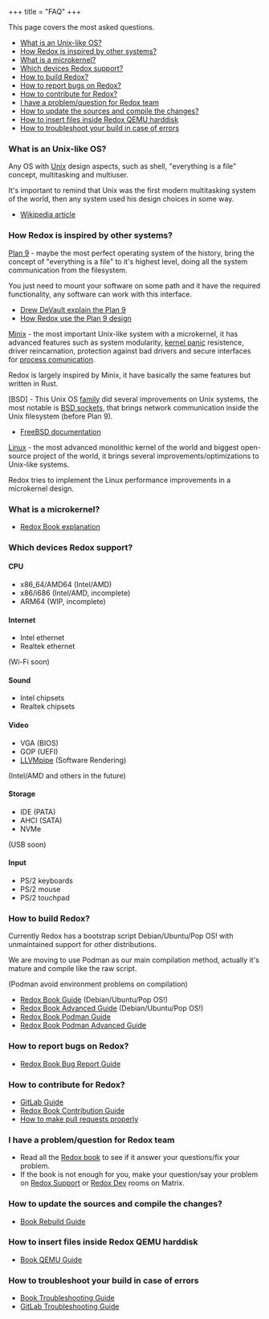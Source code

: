 +++
title = "FAQ"
+++

This page covers the most asked questions.

- [What is an Unix-like OS?](#what-is-an-unix-like-os)
- [How Redox is inspired by other systems?](#how-redox-is-inspired-by-other-systems)
- [What is a microkernel?](#what-is-a-microkernel)
- [Which devices Redox support?](#which-devices-redox-support)
- [How to build Redox?](#how-to-build-redox)
- [How to report bugs on Redox?](#how-to-report-bugs-on-redox)
- [How to contribute for Redox?](#how-to-contribute-for-redox)
- [I have a problem/question for Redox team](#i-have-a-problemquestion-for-redox-team)
- [How to update the sources and compile the changes?](#how-to-update-the-sources-and-compile-the-changes)
- [How to insert files inside Redox QEMU harddisk](#how-to-insert-files-inside-redox-qemu-harddisk)
- [How to troubleshoot your build in case of errors](#how-to-troubleshoot-your-build-in-case-of-errors)


### What is an Unix-like OS?

Any OS with [Unix] design aspects, such as shell, "everything is a file" concept, multitasking and multiuser.

It's important to remind that Unix was the first modern multitasking system of the world, then any system used his design choices in some way.

- [Wikipedia article]

[Unix]: https://en.wikipedia.org/wiki/Unix
[Wikipedia article]: https://en.wikipedia.org/wiki/Unix-like

### How Redox is inspired by other systems?

[Plan 9] - maybe the most perfect operating system of the history, bring the concept of "everything is a file" to it's highest level, doing all the system communication from the filesystem.

You just need to mount your software on some path and it have the required functionality, any software can work with this interface.

- [Drew DeVault explain the Plan 9]
- [How Redox use the Plan 9 design]

[Plan 9]: http://9p.io/plan9/index.html
[Drew DeVault explain the Plan 9]: https://drewdevault.com/2022/11/12/In-praise-of-Plan-9.html
[How Redox use the Plan 9 design]: https://doc.redox-os.org/book/ch05-00-urls-schemes-resources.html

[Minix] - the most important Unix-like system with a microkernel, it has advanced features such as system modularity, [kernel panic] resistence, driver reincarnation, protection against bad drivers and secure interfaces for [process comunication].

Redox is largely inspired by Minix, it have basically the same features but written in Rust.

[Minix]: https://minix3.org/
[kernel panic]: https://en.wikipedia.org/wiki/Kernel_panic
[process comunication]: https://en.wikipedia.org/wiki/Inter-process_communication
[How Redox implement the Minix microkernel design]: https://doc.redox-os.org/book/ch04-01-microkernels.html

[BSD] - This Unix OS [family] did several improvements on Unix systems, the most notable is [BSD sockets], that brings network communication inside the Unix filesystem (before Plan 9).

- [FreeBSD documentation]

[family]: https://en.wikipedia.org/wiki/Research_Unix
[BSD sockets]: https://en.wikipedia.org/wiki/Berkeley_sockets
[FreeBSD documentation]: https://docs.freebsd.org/en/books/developers-handbook/sockets/

[Linux] - the most advanced monolithic kernel of the world and biggest open-source project of the world, it brings several improvements/optimizations to Unix-like systems.

Redox tries to implement the Linux performance improvements in a microkernel design.

[Linux]: https://www.kernel.org/

### What is a microkernel?

- [Redox Book explanation]

[Redox Book explanation]: https://doc.redox-os.org/book/ch04-01-microkernels.html

### Which devices Redox support?

#### CPU

- x86_64/AMD64 (Intel/AMD)
- x86/i686 (Intel/AMD, incomplete)
- ARM64 (WIP, incomplete)

#### Internet

- Intel ethernet
- Realtek ethernet

(Wi-Fi soon)

#### Sound

- Intel chipsets
- Realtek chipsets

#### Video

- VGA (BIOS)
- GOP (UEFI)
- [LLVMpipe] (Software Rendering)

(Intel/AMD and others in the future)

[LLVMpipe]: https://docs.mesa3d.org/drivers/llvmpipe.html

#### Storage

- IDE (PATA)
- AHCI (SATA)
- NVMe

(USB soon)

#### Input

- PS/2 keyboards
- PS/2 mouse
- PS/2 touchpad

### How to build Redox?

Currently Redox has a bootstrap script Debian/Ubuntu/Pop OS! with unmaintained support for other distributions.

We are moving to use Podman as our main compilation method, actually it's mature and compile like the raw script.

(Podman avoid environment problems on compilation)

- [Redox Book Guide] (Debian/Ubuntu/Pop OS!)
- [Redox Book Advanced Guide] (Debian/Ubuntu/Pop OS!)
- [Redox Book Podman Guide]
- [Redox Book Podman Advanced Guide]

[Redox Book Guide]: https://doc.redox-os.org/book/ch02-05-building-redox.html
[Redox Book Advanced Guide]: https://doc.redox-os.org/book/ch08-01-advanced-build.html
[Redox Book Podman Guide]: https://doc.redox-os.org/book/ch02-06-podman-build.html
[Redox Book Podman Advanced Guide]: https://doc.redox-os.org/book/ch08-02-advanced-podman-build.html

### How to report bugs on Redox?

- [Redox Book Bug Report Guide]

[Redox Book Bug Report Guide]: https://doc.redox-os.org/book/ch12-03-creating-proper-bug-reports.html

### How to contribute for Redox?

- [GitLab Guide]
- [Redox Book Contribution Guide]
- [How to make pull requests properly]

[GitLab Guide]: https://gitlab.redox-os.org/redox-os/redox/blob/master/CONTRIBUTING.md
[Redox Book Contribution Guide]: https://doc.redox-os.org/book/ch10-02-low-hanging-fruit.html
[How to make pull requests properly]: https://doc.redox-os.org/book/ch12-04-creating-proper-pull-requests.html

### I have a problem/question for Redox team

- Read all the [Redox book] to see if it answer your questions/fix your problem.
- If the book is not enough for you, make your question/say your problem on [Redox Support] or [Redox Dev] rooms on Matrix.

[Redox book]: https://doc.redox-os.org/book/
[Redox Support]: https://matrix.to/#/#redox-support:matrix.org
[Redox Dev]: https://matrix.to/#/#redox-dev:matrix.org

### How to update the sources and compile the changes?

- [Book Rebuild Guide]

[Book Rebuild Guide]: https://doc.redox-os.org/book/ch09-02-coding-and-building.html#the-full-rebuild-cycle

### How to insert files inside Redox QEMU harddisk

- [Book QEMU Guide]

[Book QEMU Guide]: https://doc.redox-os.org/book/ch09-02-coding-and-building.html#patch-an-image

### How to troubleshoot your build in case of errors

- [Book Troubleshooting Guide]
- [GitLab Troubleshooting Guide]

[Book Troubleshooting Guide]: https://doc.redox-os.org/book/ch08-05-troubleshooting.html
[GitLab Troubleshooting Guide]: https://gitlab.redox-os.org/redox-os/redox#help-redox-wont-compile
